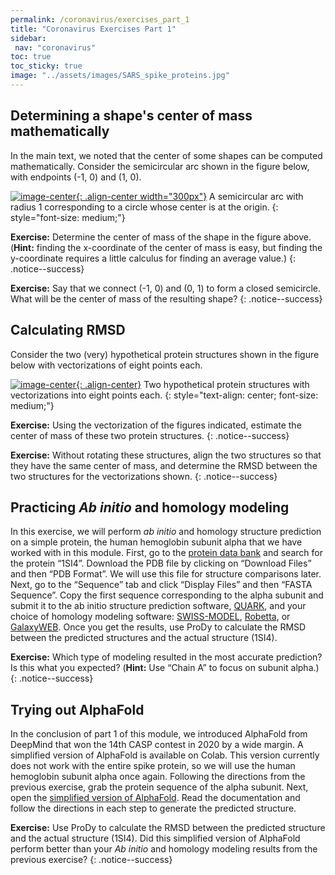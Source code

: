 ```yaml
---
permalink: /coronavirus/exercises_part_1
title: "Coronavirus Exercises Part 1"
sidebar:
 nav: "coronavirus"
toc: true
toc_sticky: true
image: "../assets/images/SARS_spike_proteins.jpg"
---
```


## Determining a shape's center of mass mathematically

In the main text, we noted that the center of some shapes can be computed mathematically. Consider the semicircular arc shown in the figure below, with endpoints (-1, 0) and (1, 0).

[![image-center](../assets/images/600px/semicircular_arc.png){: .align-center width="300px"}](../assets/images/semicircular_arc.png)
A semicircular arc with radius 1 corresponding to a circle whose center is at the origin.
{: style="font-size: medium;"}

**Exercise:** Determine the center of mass of the shape in the figure above. (**Hint:** finding the x-coordinate of the center of mass is easy, but finding the y-coordinate requires a little calculus for finding an average value.)
{: .notice--success}

**Exercise:** Say that we connect (-1, 0) and (0, 1) to form a closed semicircle. What will be the center of mass of the resulting shape?
{: .notice--success}

## Calculating RMSD

Consider the two (very) hypothetical protein structures shown in the figure below with vectorizations of eight points each.

[![image-center](../assets/images/600px/rmsd_exercise.png){: .align-center}](../assets/images/rmsd_exercise.png)
Two hypothetical protein structures with vectorizations into eight points each.
{: style="text-align: center; font-size: medium;"}

**Exercise:** Using the vectorization of the figures indicated, estimate the center of mass of these two protein structures.
{: .notice--success}

**Exercise:** Without rotating these structures, align the two structures so that they have the same center of mass, and determine the RMSD between the two structures for the vectorizations shown.
{: .notice--success}

## Practicing *Ab initio* and homology modeling

In this exercise, we will perform *ab initio* and homology structure prediction on a simple protein, the human hemoglobin subunit alpha that we have worked with in this module. First, go to the <a href="https://www.rcsb.org/" target="_blank">protein data bank</a> and search for the protein “1SI4”. Download the PDB file by clicking on “Download Files” and then “PDB Format”. We will use this file for structure comparisons later. Next, go to the “Sequence” tab and click “Display Files” and then “FASTA Sequence”. Copy the first sequence corresponding to the alpha subunit and submit it to the ab initio structure prediction software, <a href="https://zhanggroup.org/QUARK/" target="_blank">QUARK</a>, and your choice of homology modeling software: <a href="https://swissmodel.expasy.org/" target="_blank">SWISS-MODEL</a>, <a href="https://robetta.bakerlab.org/" target="_blank">Robetta</a>, or <a href="https://galaxy.seoklab.org/cgi-bin/submit.cgi?type=TBM" target="_blank">GalaxyWEB</a>. Once you get the results, use ProDy to calculate the RMSD between the predicted structures and the actual structure (1SI4).

**Exercise:** Which type of modeling resulted in the most accurate prediction? Is this what you expected? (**Hint:** Use “Chain A” to focus on subunit alpha.)
{: .notice--success}

## Trying out AlphaFold

In the conclusion of part 1 of this module, we introduced AlphaFold from DeepMind that won the 14th CASP contest in 2020 by a wide margin. A simplified version of AlphaFold is available on Colab. This version currently does not work with the entire spike protein, so we will use the human hemoglobin subunit alpha once again. Following the directions from the previous exercise, grab the protein sequence of the alpha subunit. Next, open the <a href="https://colab.research.google.com/github/deepmind/alphafold/blob/main/notebooks/AlphaFold.ipynb#scrollTo=woIxeCPygt7K" target="_blank">simplified version of AlphaFold</a>. Read the documentation and follow the directions in each step to generate the predicted structure.

**Exercise:** Use ProDy to calculate the RMSD between the predicted structure and the actual structure (1SI4). Did this simplified version of AlphaFold perform better than your *Ab initio* and homology modeling results from the previous exercise?
{: .notice--success}
